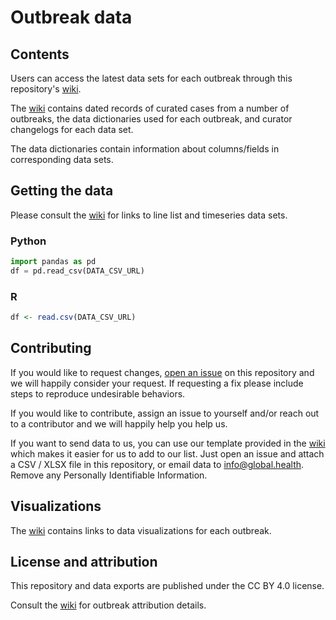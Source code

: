 # Outbreak data

## Contents

Users can access the latest data sets for each outbreak through this repository's [wiki](https://github.com/globaldothealth/outbreak-data/wiki).

The [wiki](https://github.com/globaldothealth/outbreak-data/wiki) contains dated records of curated cases from a number of outbreaks, the data dictionaries used for each outbreak, and curator changelogs for each data set.

The data dictionaries contain information about columns/fields in corresponding data sets.

## Getting the data

Please consult the [wiki](https://github.com/globaldothealth/outbreak-data/wiki) for links to line list and timeseries data sets.

### Python
```python
import pandas as pd
df = pd.read_csv(DATA_CSV_URL)
```
### R
```r
df <- read.csv(DATA_CSV_URL)
```

## Contributing

If you would like to request changes, [open an issue](https://github.com/globaldothealth/outbreak-data/issues/new) on this repository and we will happily consider your request. 
If requesting a fix please include steps to reproduce undesirable behaviors.

If you would like to contribute, assign an issue to yourself and/or reach out to a contributor and we will happily help you help us.

If you want to send data to us, you can use our template provided in the [wiki](https://github.com/globaldothealth/outbreak-data/wiki) which makes
it easier for us to add to our list. Just open an issue and attach a CSV / XLSX file in this repository,
or email data to info@global.health. Remove any Personally Identifiable Information.

## Visualizations

The [wiki](https://github.com/globaldothealth/outbreak-data/wiki) contains links to data visualizations for each outbreak.

## License and attribution

This repository and data exports are published under the CC BY 4.0 license.

Consult the [wiki](https://github.com/globaldothealth/outbreak-data/wiki) for outbreak attribution details.
